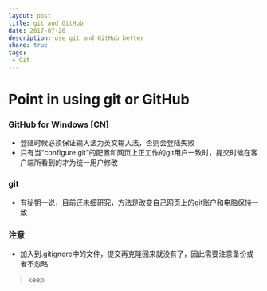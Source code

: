 ```yaml
---
layout: post
title: git and GitHub
date: 2017-07-20  
description: use git and GitHub better
share: true
tags: 
 - Git
---
```

# Point in using git or GitHub

### GitHub for Windows [CN]

+ 登陆时候必须保证输入法为英文输入法，否则会登陆失败
+ 只有当“configure git”的配置和网页上正工作的git用户一致时，提交时候在客户端所看到的才为统一用户修改

### git

+ 有秘钥一说，目前还未细研究，方法是改变自己网页上的git账户和电脑保持一致


### 注意

+ 加入到.gitignore中的文件，提交再克隆回来就没有了，因此需要注意备份或者不忽略



> keep
